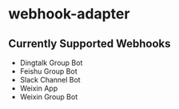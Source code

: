 # webhook-adapter

## Currently Supported Webhooks

- Dingtalk Group Bot
- Feishu Group Bot
- Slack Channel Bot
- Weixin App
- Weixin Group Bot
